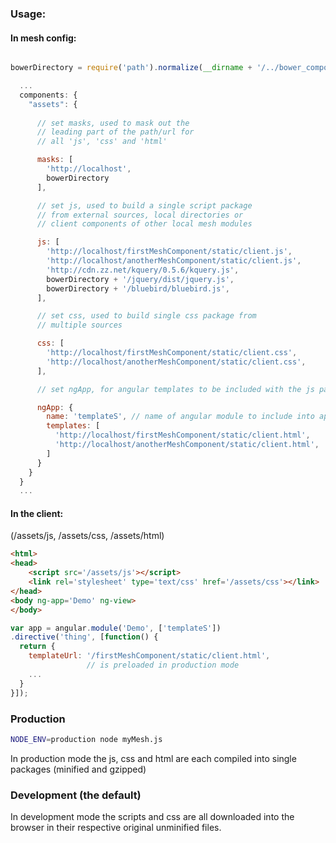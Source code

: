 ### Usage:

#### In mesh config:

```javascript

bowerDirectory = require('path').normalize(__dirname + '/../bower_components');

  ...
  components: {
    "assets": {
      
      // set masks, used to mask out the
      // leading part of the path/url for
      // all 'js', 'css' and 'html'

      masks: [
        'http://localhost',
        bowerDirectory
      ],

      // set js, used to build a single script package
      // from external sources, local directories or
      // client components of other local mesh modules

      js: [
        'http://localhost/firstMeshComponent/static/client.js',
        'http://localhost/anotherMeshComponent/static/client.js',
        'http://cdn.zz.net/kquery/0.5.6/kquery.js',
        bowerDirectory + '/jquery/dist/jquery.js',
        bowerDirectory + '/bluebird/bluebird.js',
      ],

      // set css, used to build single css package from 
      // multiple sources

      css: [
        'http://localhost/firstMeshComponent/static/client.css',
        'http://localhost/anotherMeshComponent/static/client.css',
      ],

      // set ngApp, for angular templates to be included with the js package

      ngApp: {
        name: 'templateS', // name of angular module to include into app
        templates: [
          'http://localhost/firstMeshComponent/static/client.html',
          'http://localhost/anotherMeshComponent/static/client.html',
        ]
      }
    }
  }
  ...
```

#### In the client:

(/assets/js, /assets/css, /assets/html)

```html
<html>
<head>
    <script src='/assets/js'></script>
    <link rel='stylesheet' type='text/css' href='/assets/css'></link>
</head>
<body ng-app='Demo' ng-view>
</body>
```

```javascript
var app = angular.module('Demo', ['templateS'])
.directive('thing', [function() {
  return {
    templateUrl: '/firstMeshComponent/static/client.html',
                 // is preloaded in production mode
    ...
  }
}]);
```

### Production

```bash
NODE_ENV=production node myMesh.js
```
In production mode the js, css and html are each compiled into single packages (minified and gzipped)

### Development (the default)

In development mode the scripts and css are all downloaded into the browser in their respective original unminified files.


